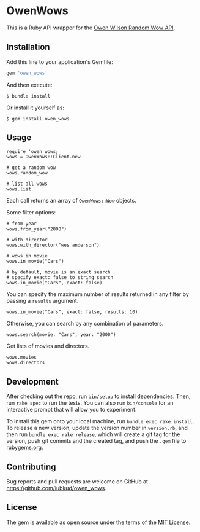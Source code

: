 # OwenWows

This is a Ruby API wrapper for the [Owen Wilson Random Wow API](https://owen-wilson-wow-api.herokuapp.com/).

## Installation

Add this line to your application's Gemfile:

```ruby
gem 'owen_wows'
```

And then execute:

    $ bundle install

Or install it yourself as:

    $ gem install owen_wows

## Usage

    require 'owen_wows;
    wows = OwenWows::Client.new
    
    # get a random wow
    wows.random_wow

    # list all wows
    wows.list

Each call returns an array of `OwenWows::Wow` objects.

Some filter options:

    # from year
    wows.from_year("2000")

    # with director
    wows.with_director("wes anderson")

    # wows in movie
    wows.in_movie("Cars")

    # by default, movie is an exact search
    # specify exact: false to string search
    wows.in_movie("Cars", exact: false)

You can specify the maximum number of results returned in any filter by passing a `results` argument.

    wows.in_movie("Cars", exact: false, results: 10)

Otherwise, you can search by any combination of parameters.

    wows.search(movie: "Cars", year: "2000")

Get lists of movies and directors.

    wows.movies
    wows.directors


## Development

After checking out the repo, run `bin/setup` to install dependencies. Then, run `rake spec` to run the tests. You can also run `bin/console` for an interactive prompt that will allow you to experiment.

To install this gem onto your local machine, run `bundle exec rake install`. To release a new version, update the version number in `version.rb`, and then run `bundle exec rake release`, which will create a git tag for the version, push git commits and the created tag, and push the `.gem` file to [rubygems.org](https://rubygems.org).

## Contributing

Bug reports and pull requests are welcome on GitHub at https://github.com/iubkud/owen_wows.

## License

The gem is available as open source under the terms of the [MIT License](https://opensource.org/licenses/MIT).
